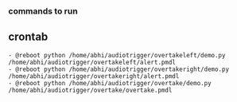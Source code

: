 ### commands to run

## crontab

	- @reboot python /home/abhi/audiotrigger/overtakeleft/demo.py /home/abhi/audiotrigger/overtakeleft/alert.pmdl
	- @reboot python /home/abhi/audiotrigger/overtakeright/demo.py /home/abhi/audiotrigger/overtakeright/alert.pmdl
	- @reboot python /home/abhi/audiotrigger/overtake/demo.py /home/abhi/audiotrigger/overtake/overtake.pmdl 
